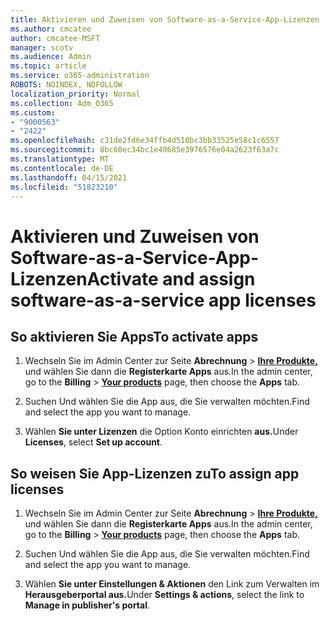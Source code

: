 ```yaml
---
title: Aktivieren und Zuweisen von Software-as-a-Service-App-Lizenzen
ms.author: cmcatee
author: cmcatee-MSFT
manager: scotv
ms.audience: Admin
ms.topic: article
ms.service: o365-administration
ROBOTS: NOINDEX, NOFOLLOW
localization_priority: Normal
ms.collection: Adm_O365
ms.custom:
- "9000563"
- "2422"
ms.openlocfilehash: c31de2fd6e34ffb4d510bc3bb33525e58c1c6557
ms.sourcegitcommit: 8bc60ec34bc1e40685e3976576e04a2623f63a7c
ms.translationtype: MT
ms.contentlocale: de-DE
ms.lasthandoff: 04/15/2021
ms.locfileid: "51823210"
---
```

# <a name="activate-and-assign-software-as-a-service-app-licenses"></a><span data-ttu-id="5c166-102">Aktivieren und Zuweisen von Software-as-a-Service-App-Lizenzen</span><span class="sxs-lookup"><span data-stu-id="5c166-102">Activate and assign software-as-a-service app licenses</span></span> 

## <a name="to-activate-apps"></a><span data-ttu-id="5c166-103">So aktivieren Sie Apps</span><span class="sxs-lookup"><span data-stu-id="5c166-103">To activate apps</span></span>

1. <span data-ttu-id="5c166-104">Wechseln Sie im Admin Center zur Seite **Abrechnung**  >  **[Ihre Produkte,](https://go.microsoft.com/fwlink/p/?linkid=842054)** und wählen Sie dann die **Registerkarte Apps** aus.</span><span class="sxs-lookup"><span data-stu-id="5c166-104">In the admin center, go to the **Billing** > **[Your products](https://go.microsoft.com/fwlink/p/?linkid=842054)** page, then choose the **Apps** tab.</span></span>

2. <span data-ttu-id="5c166-105">Suchen Und wählen Sie die App aus, die Sie verwalten möchten.</span><span class="sxs-lookup"><span data-stu-id="5c166-105">Find and select the app you want to manage.</span></span>

3. <span data-ttu-id="5c166-106">Wählen **Sie unter Lizenzen** die Option Konto einrichten **aus.**</span><span class="sxs-lookup"><span data-stu-id="5c166-106">Under **Licenses**, select **Set up account**.</span></span>  

## <a name="to-assign-app-licenses"></a><span data-ttu-id="5c166-107">So weisen Sie App-Lizenzen zu</span><span class="sxs-lookup"><span data-stu-id="5c166-107">To assign app licenses</span></span>

1. <span data-ttu-id="5c166-108">Wechseln Sie im Admin Center zur Seite **Abrechnung**  >  **[Ihre Produkte,](https://go.microsoft.com/fwlink/p/?linkid=842054)** und wählen Sie dann die **Registerkarte Apps** aus.</span><span class="sxs-lookup"><span data-stu-id="5c166-108">In the admin center, go to the **Billing** > **[Your products](https://go.microsoft.com/fwlink/p/?linkid=842054)** page, then choose the **Apps** tab.</span></span>

2. <span data-ttu-id="5c166-109">Suchen Und wählen Sie die App aus, die Sie verwalten möchten.</span><span class="sxs-lookup"><span data-stu-id="5c166-109">Find and select the app you want to manage.</span></span>  

3. <span data-ttu-id="5c166-110">Wählen **Sie unter Einstellungen & Aktionen** den Link zum Verwalten im **Herausgeberportal aus.**</span><span class="sxs-lookup"><span data-stu-id="5c166-110">Under **Settings & actions**, select the link to **Manage in publisher's portal**.</span></span>